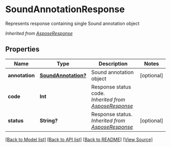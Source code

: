 ﻿# SoundAnnotationResponse
Represents response containing single Sound annotation object

*Inherited from [AsposeResponse](AsposeResponse.md)*
## Properties
Name | Type | Description | Notes
------------ | ------------- | ------------- | -------------
**annotation** | [**SoundAnnotation?**](SoundAnnotation.md) | Sound annotation object | [optional]
**code** | **Int** | Response status code.<br />*Inherited from [AsposeResponse](AsposeResponse.md)* | 
**status** | **String?** | Response status.<br />*Inherited from [AsposeResponse](AsposeResponse.md)* | [optional]

[[Back to Model list]](../README.md#documentation-for-models) [[Back to API list]](../README.md#documentation-for-api-endpoints) [[Back to README]](../README.md) [[View Source]](../AsposePdfCloud/Models/SoundAnnotationResponse.swift)

